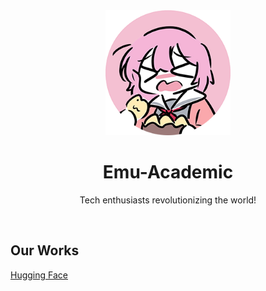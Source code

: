 <div align="center">
  <img src="./banner.png" height="200">
  <h1>Emu-Academic</h1>
  <p>Tech enthusiasts revolutionizing the world!</p>
</div>

<br/>

## Our Works
[Hugging Face](https://huggingface.co/Emu-Academic)  
